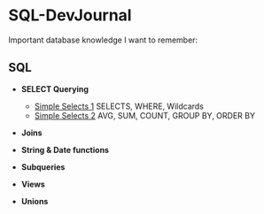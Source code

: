 # SQL-DevJournal

Important database knowledge I want to remember:

## SQL

- **SELECT Querying**
  - [Simple Selects 1](SimpleSelects1.md) SELECTS, WHERE, Wildcards
  - [Simple Selects 2](SimpleSelects2.md) AVG, SUM, COUNT, GROUP BY, ORDER BY
- **Joins**


- **String & Date functions**

- **Subqueries**

- **Views**

- **Unions**
